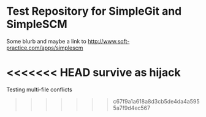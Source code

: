 Test Repository for SimpleGit and SimpleSCM
====
Some blurb and maybe a link to http://www.soft-practice.com/apps/simplescm

<<<<<<< HEAD
survive as hijack
=======
Testing multi-file conflicts
>>>>>>> c67f9a1a618a8d3cb5de4da4a5955a7f9d4ec567
